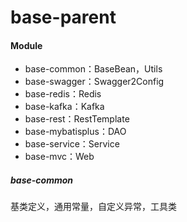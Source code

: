 # base-parent
#### Module

- base-common：BaseBean，Utils
- base-swagger：Swagger2Config
- base-redis：Redis
- base-kafka：Kafka
- base-rest：RestTemplate
- base-mybatisplus：DAO
- base-service：Service
- base-mvc：Web

##### base-common

基类定义，通用常量，自定义异常，工具类
